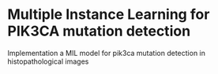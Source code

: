 Multiple Instance Learning for PIK3CA mutation detection
==============================

Implementation a MIL model for pik3ca mutation detection in histopathological images

